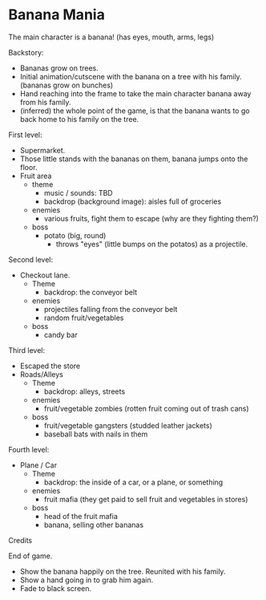 # Banana Mania

The main character is a banana! (has eyes, mouth, arms, legs)

Backstory:

- Bananas grow on trees.
- Initial animation/cutscene with the banana on a tree
  with his family. (bananas grow on bunches)
- Hand reaching into the frame to take the main character banana away
  from his family.
- (inferred) the whole point of the game, is that the banana wants
  to go back home to his family on the tree.

First level:

- Supermarket.
- Those little stands with the bananas on them, banana jumps onto the floor.
- Fruit area
  - theme
    - music / sounds: TBD
    - backdrop (background image): aisles full of groceries
  - enemies
    - various fruits, fight them to escape (why are they fighting them?)
  - boss
    - potato (big, round)
      - throws "eyes" (little bumps on the potatos) as a projectile.

Second level:

- Checkout lane.
  - Theme
    - backdrop: the conveyor belt
  - enemies
    - projectiles falling from the conveyor belt
    - random fruit/vegetables
  - boss
    - candy bar

Third level:

- Escaped the store
- Roads/Alleys
  - Theme
    - backdrop: alleys, streets
  - enemies
    - fruit/vegetable zombies (rotten fruit coming out of trash cans)
  - boss
    - fruit/vegetable gangsters (studded leather jackets)
    - baseball bats with nails in them

Fourth level:

- Plane / Car
  - Theme
    - backdrop: the inside of a car, or a plane, or something
  - enemies
    - fruit mafia (they get paid to sell fruit and vegetables in stores)
  - boss
    - head of the fruit mafia
    - banana, selling other bananas

Credits

End of game.

- Show the banana happily on the tree. Reunited with his family.
- Show a hand going in to grab him again.
- Fade to black screen.
